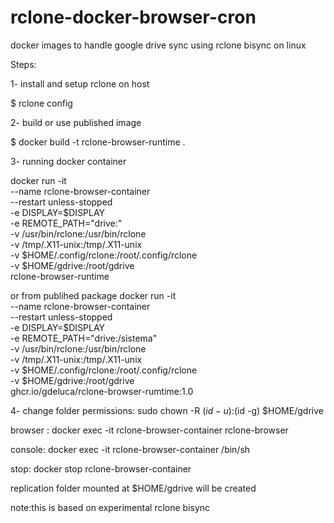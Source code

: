 # rclone-docker-browser-cron
docker images to handle google drive sync using rclone bisync on linux

Steps:

1- install and setup rclone on host

$ rclone config

2- build or use published image

$ docker build -t rclone-browser-runtime .

3- running docker container

docker run -it \
    --name rclone-browser-container \
    --restart unless-stopped \
    -e DISPLAY=$DISPLAY \
    -e REMOTE_PATH="drive:" \
    -v /usr/bin/rclone:/usr/bin/rclone \
    -v /tmp/.X11-unix:/tmp/.X11-unix \
    -v $HOME/.config/rclone:/root/.config/rclone \
    -v $HOME/gdrive:/root/gdrive \
    rclone-browser-runtime

or from publihed package
 docker run -it \
    --name rclone-browser-container \
    --restart unless-stopped \
    -e DISPLAY=$DISPLAY \
    -e REMOTE_PATH="drive:/sistema" \
    -v /usr/bin/rclone:/usr/bin/rclone \
    -v /tmp/.X11-unix:/tmp/.X11-unix \
    -v $HOME/.config/rclone:/root/.config/rclone \
    -v $HOME/gdrive:/root/gdrive \
    ghcr.io/gdeluca/rclone-browser-rumtime:1.0
    
4- 
change folder permissions: 
sudo chown -R $(id -u):$(id -g) $HOME/gdrive

browser : 
docker exec -it rclone-browser-container rclone-browser

console: 
docker exec -it rclone-browser-container /bin/sh

stop: 
docker stop rclone-browser-container

replication folder mounted at $HOME/gdrive will be created


note:this is based on experimental rclone bisync

